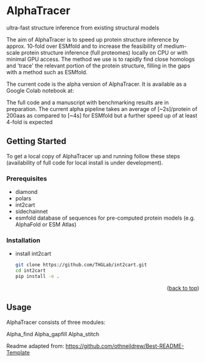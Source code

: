 # AlphaTracer
ultra-fast structure inference from existing structural models

The aim of AlphaTracer is to speed up protein structure inference by approx. 10-fold over ESMfold and to increase the feasibility of medium-scale protein structure inference (full proteomes) locally on CPU or with minimal GPU access. The method we use is to rapidly find close homologs and 'trace' the relevant portion of the protein structure, filling in the gaps with a method such as ESMfold.

The current code is the alpha version of AlphaTracer. It is available as a Google Colab notebook at: 

The full code and a manuscript with benchmarking results are in preparation. 
The current alpha pipeline takes an average of [~2s]/protein of 200aas as compared to [~4s] for ESMfold but a further speed up of at least 4-fold is expected


<!-- GETTING STARTED -->
## Getting Started

To get a local copy of AlphaTracer up and running follow these steps (availability of full code for local install is under development).

### Prerequisites
* diamond
* polars
* int2cart
* sidechainnet
* esmfold
database of sequences for pre-computed protein models (e.g. AlphaFold or ESM Atlas)

### Installation

* install int2cart
  ```sh
  git clone https://github.com/THGLab/int2cart.git
  cd int2cart
  pip install -e .
  ```

<p align="right">(<a href="#readme-top">back to top</a>)</p>



<!-- USAGE EXAMPLES -->
## Usage
AlphaTracer consists of three modules:

Alpha_find
Alpha_gapfill
Alpha_stitch


Readme adapted from: https://github.com/othneildrew/Best-README-Template 

